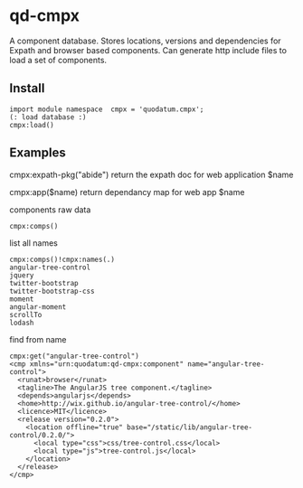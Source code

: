 # qd-cmpx

A component database. 
Stores locations, versions and dependencies for Expath and browser based components.
Can generate http include files to load a set of components.

## Install
```xquery
import module namespace  cmpx = 'quodatum.cmpx';
(: load database :)
cmpx:load()
```
## Examples
cmpx:expath-pkg("abide")
 return the expath doc for web application $name
 
 cmpx:app($name)
 return dependancy map for web app $name
 
components raw data
````
cmpx:comps()
````
list all names
````
cmpx:comps()!cmpx:names(.)
angular-tree-control
jquery
twitter-bootstrap
twitter-bootstrap-css
moment
angular-moment
scrollTo
lodash
````
find from name
````
cmpx:get("angular-tree-control")
<cmp xmlns="urn:quodatum:qd-cmpx:component" name="angular-tree-control">
  <runat>browser</runat>
  <tagline>The AngularJS tree component.</tagline>
  <depends>angularjs</depends>
  <home>http://wix.github.io/angular-tree-control/</home>
  <licence>MIT</licence>
  <release version="0.2.0">
    <location offline="true" base="/static/lib/angular-tree-control/0.2.0/">
      <local type="css">css/tree-control.css</local>
      <local type="js">tree-control.js</local>
    </location>
  </release>
</cmp>
````